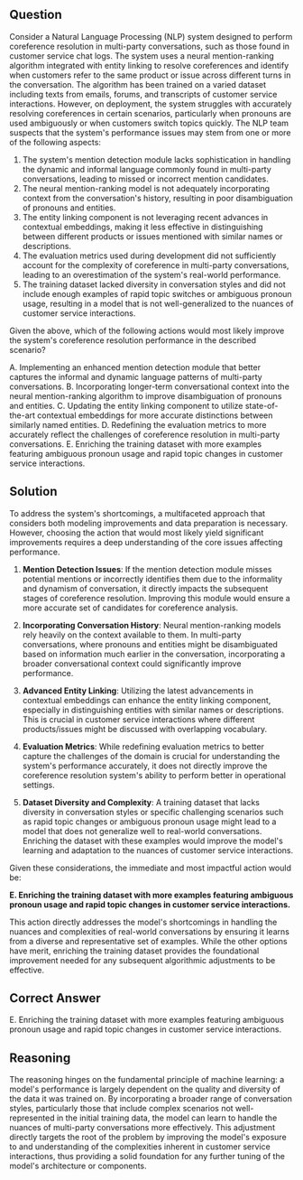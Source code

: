 ## Question
Consider a Natural Language Processing (NLP) system designed to perform coreference resolution in multi-party conversations, such as those found in customer service chat logs. The system uses a neural mention-ranking algorithm integrated with entity linking to resolve coreferences and identify when customers refer to the same product or issue across different turns in the conversation. The algorithm has been trained on a varied dataset including texts from emails, forums, and transcripts of customer service interactions. However, on deployment, the system struggles with accurately resolving coreferences in certain scenarios, particularly when pronouns are used ambiguously or when customers switch topics quickly. The NLP team suspects that the system's performance issues may stem from one or more of the following aspects:

1. The system's mention detection module lacks sophistication in handling the dynamic and informal language commonly found in multi-party conversations, leading to missed or incorrect mention candidates.
2. The neural mention-ranking model is not adequately incorporating context from the conversation's history, resulting in poor disambiguation of pronouns and entities.
3. The entity linking component is not leveraging recent advances in contextual embeddings, making it less effective in distinguishing between different products or issues mentioned with similar names or descriptions.
4. The evaluation metrics used during development did not sufficiently account for the complexity of coreference in multi-party conversations, leading to an overestimation of the system's real-world performance.
5. The training dataset lacked diversity in conversation styles and did not include enough examples of rapid topic switches or ambiguous pronoun usage, resulting in a model that is not well-generalized to the nuances of customer service interactions.

Given the above, which of the following actions would most likely improve the system's coreference resolution performance in the described scenario?

A. Implementing an enhanced mention detection module that better captures the informal and dynamic language patterns of multi-party conversations.
B. Incorporating longer-term conversational context into the neural mention-ranking algorithm to improve disambiguation of pronouns and entities.
C. Updating the entity linking component to utilize state-of-the-art contextual embeddings for more accurate distinctions between similarly named entities.
D. Redefining the evaluation metrics to more accurately reflect the challenges of coreference resolution in multi-party conversations.
E. Enriching the training dataset with more examples featuring ambiguous pronoun usage and rapid topic changes in customer service interactions.

## Solution
To address the system's shortcomings, a multifaceted approach that considers both modeling improvements and data preparation is necessary. However, choosing the action that would most likely yield significant improvements requires a deep understanding of the core issues affecting performance.

1. **Mention Detection Issues**: If the mention detection module misses potential mentions or incorrectly identifies them due to the informality and dynamism of conversation, it directly impacts the subsequent stages of coreference resolution. Improving this module would ensure a more accurate set of candidates for coreference analysis.

2. **Incorporating Conversation History**: Neural mention-ranking models rely heavily on the context available to them. In multi-party conversations, where pronouns and entities might be disambiguated based on information much earlier in the conversation, incorporating a broader conversational context could significantly improve performance.

3. **Advanced Entity Linking**: Utilizing the latest advancements in contextual embeddings can enhance the entity linking component, especially in distinguishing entities with similar names or descriptions. This is crucial in customer service interactions where different products/issues might be discussed with overlapping vocabulary.

4. **Evaluation Metrics**: While redefining evaluation metrics to better capture the challenges of the domain is crucial for understanding the system's performance accurately, it does not directly improve the coreference resolution system's ability to perform better in operational settings.

5. **Dataset Diversity and Complexity**: A training dataset that lacks diversity in conversation styles or specific challenging scenarios such as rapid topic changes or ambiguous pronoun usage might lead to a model that does not generalize well to real-world conversations. Enriching the dataset with these examples would improve the model's learning and adaptation to the nuances of customer service interactions.

Given these considerations, the immediate and most impactful action would be:

**E. Enriching the training dataset with more examples featuring ambiguous pronoun usage and rapid topic changes in customer service interactions.**

This action directly addresses the model's shortcomings in handling the nuances and complexities of real-world conversations by ensuring it learns from a diverse and representative set of examples. While the other options have merit, enriching the training dataset provides the foundational improvement needed for any subsequent algorithmic adjustments to be effective.

## Correct Answer
E. Enriching the training dataset with more examples featuring ambiguous pronoun usage and rapid topic changes in customer service interactions.

## Reasoning
The reasoning hinges on the fundamental principle of machine learning: a model's performance is largely dependent on the quality and diversity of the data it was trained on. By incorporating a broader range of conversation styles, particularly those that include complex scenarios not well-represented in the initial training data, the model can learn to handle the nuances of multi-party conversations more effectively. This adjustment directly targets the root of the problem by improving the model's exposure to and understanding of the complexities inherent in customer service interactions, thus providing a solid foundation for any further tuning of the model's architecture or components.